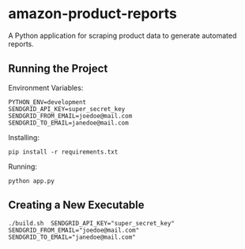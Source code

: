 # amazon-product-reports
A Python application for scraping product data to generate automated reports.

## Running the Project
Environment Variables:
```shell
PYTHON_ENV=development
SENDGRID_API_KEY=super_secret_key
SENDGRID_FROM_EMAIL=joedoe@mail.com
SENDGRID_TO_EMAIL=janedoe@mail.com
```
Installing:
```shell
pip install -r requirements.txt
```
Running:
```shell
python app.py
```

## Creating a New Executable
```shell
./build.sh  SENDGRID_API_KEY="super_secret_key" SENDGRID_FROM_EMAIL="joedoe@mail.com" SENDGRID_TO_EMAIL="janedoe@mail.com"
```
